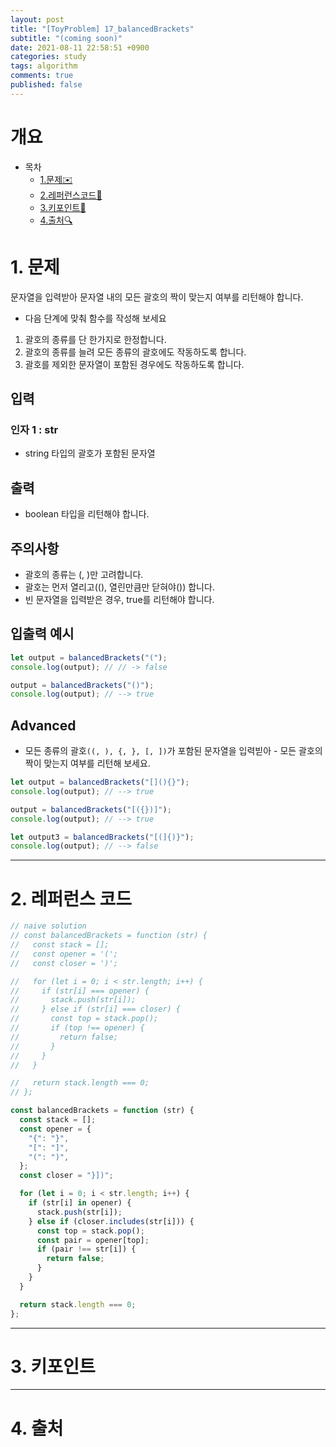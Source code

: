 ```yaml
---
layout: post
title: "[ToyProblem] 17_balancedBrackets"
subtitle: "(coming soon)"
date: 2021-08-11 22:58:51 +0900
categories: study
tags: algorithm
comments: true
published: false
---
```


# 개요

- 목차
  - [1.문제✉️](#1.문제)
  - [2.레퍼런스코드🔖](#2.레퍼런스코드)
  - [3.키포인트🔐](#3.키포인트🔑)
  - [4.출처🔍](#4.출처🔍)

# 1. 문제

문자열을 입력받아 문자열 내의 모든 괄호의 짝이 맞는지 여부를 리턴해야 합니다.

- 다음 단계에 맞춰 함수를 작성해 보세요

1. 괄호의 종류를 단 한가지로 한정합니다.
2. 괄호의 종류를 늘려 모든 종류의 괄호에도 작동하도록 합니다.
3. 괄호를 제외한 문자열이 포함된 경우에도 작동하도록 합니다.

## 입력

### 인자 1 : str

- string 타입의 괄호가 포함된 문자열

## 출력

- boolean 타입을 리턴해야 합니다.

## 주의사항

- 괄호의 종류는 (, )만 고려합니다.
- 괄호는 먼저 열리고((), 열린만큼만 닫혀야()) 합니다.
- 빈 문자열을 입력받은 경우, true를 리턴해야 합니다.

## 입출력 예시

```javascript
let output = balancedBrackets("(");
console.log(output); // // -> false

output = balancedBrackets("()");
console.log(output); // --> true
```

## Advanced

- 모든 종류의 괄호`((, ), {, }, [, ])`가 포함된 문자열을 입력빋아 - 모든 괄호의 짝이 맞는지 여부를 리턴해 보세요.

```javascript
let output = balancedBrackets("[](){}");
console.log(output); // --> true

output = balancedBrackets("[({})]");
console.log(output); // --> true

let output3 = balancedBrackets("[(]{)}");
console.log(output); // --> false
```

---

# 2. 레퍼런스 코드

```javascript
// naive solution
// const balancedBrackets = function (str) {
//   const stack = [];
//   const opener = '(';
//   const closer = ')';

//   for (let i = 0; i < str.length; i++) {
//     if (str[i] === opener) {
//       stack.push(str[i]);
//     } else if (str[i] === closer) {
//       const top = stack.pop();
//       if (top !== opener) {
//         return false;
//       }
//     }
//   }

//   return stack.length === 0;
// };

const balancedBrackets = function (str) {
  const stack = [];
  const opener = {
    "{": "}",
    "[": "]",
    "(": ")",
  };
  const closer = "}])";

  for (let i = 0; i < str.length; i++) {
    if (str[i] in opener) {
      stack.push(str[i]);
    } else if (closer.includes(str[i])) {
      const top = stack.pop();
      const pair = opener[top];
      if (pair !== str[i]) {
        return false;
      }
    }
  }

  return stack.length === 0;
};
```

---

# 3. 키포인트

---

# 4. 출처
